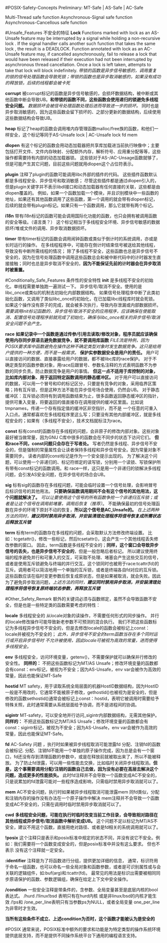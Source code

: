 #POSIX-Safety-Concepts
Preliminary:
MT-Safe | AS-Safe | AC-Safe

Multi-Thread safe function
Asynchronous-Signal safe function
Asynchronous-Cancellous safe function

#Unsafe_Features
不安全的特征
**Lock**
Functions marked with lock as an AS-Unsafe feature may be interrupted by a signal while holding a non-recursive lock . If the signal handler calls another such function that takes the same lock , the result is a DEADLOCK.
Function annotated with lock as an AC-Unsafe feature may, if cancelled asynchronously, fail to release a lock that would have been released if their execution had not been interrupted by asynchronous thread cancellation. Once a lock is left taken, attempts to take that lock will block indefinitely.
*带锁的函数是异步信号敏感的，调用重复的锁的信号处理函数会导致死锁；带锁的函数也是异步取消敏感的，如果没有成功的释放锁，后续的线程都会被卡死*

**corrupt**
被corrupt标记的函数是异步信号敏感的，会损坏数据结构，被中断或其他函数中断会导致UB。**和带锁的函数不同，这些函数会使用递归的锁避免多线程安全问题。**
*数据损坏会被信号处理函数处理后进而导致进一步的损坏。*
同时也是异步取消敏感的，因为这些函数会留下损坏的、之部分更新的数据结构，后续使用这些数据结构会导致UB。

**heap**
标记了heap的函数会调用堆内存管理函数malloc/free族的函数，和他们一样安全，这个标记等同于AS-Unsafe lock | AC-Unsafe lock fd mem

**dlopen**
有这个标记的函数会用动态加载器把共享库加载进当前执行映像中；主要包括打开文件、文件内存映射、分配额外内存，解析符号、应用重分配等等，这些操作都需要持有内部的动态加载器锁。
这些锁对于AS-/AC-Unsage函数就够了，但是可能产生其它问题，目前这些问题就用dlopen这个占位符表示。

**plugin**
注释了plugin的函数可能调用libc外部的插件的代码。
这些插件函数默认都是多线程安全、异步信号和取消敏感；
尽管这些插件都是通过dlopen引入的，但是plugin关键字并不表示libdl接口和动态加载器有任何直接的关联，这些都是由dlopen覆盖的。
例如，如果一个函数加载一个模块，并且识别模块中一些函数的地址，如果还有其他函数调用了这些函数，第一个调用的就会带有dlopen标记，后续的就会带有plugin标记。如果只有一个函数调用，那么它就带有两个标记。

**i18n**
带有i18n标记的函数可能会调用国际化功能的函数，也只会拥有被调用函数的安全等级。（语言类？）
这个标记相当于多线程安全环境、异步信号敏感的数据损坏/堆或文件的调用、异步取消数据损坏。

**timer**
带有timer标记的函数会调用闹钟函数或类似于倒计时的系统调用，亦或是长时运行的操作。
在多线程程序中，可能存在倒计时结束信号被送给其他线程，导致没有中断所需线程的情况；
除了多线程不安全，这些函数也总是异步信号不安全的，因为在信号处理函数中调用这些函数总会和被中断代码中的计时器发生直接接触；同时也总是异步取消不安全的，**因为不能保证先前的计时器会在异步取消时被重置。**

#Conditionally_Safe_Features
条件性的安全特性
**init**
是多线程不安全的初始化。单线程需要单独跑一遍测试一下。
异步信号/取消不安全。使用的是libc_once或类似的机制去初始化内部数据结构。
如果信号处理程序中断了此类初始化函数，又调用了类似libc_once的初始化，在已加载libc线程库时就会死锁。
如果这个操作没有原子的完成，就会被多次执行，导致内存泄漏或内部数据损坏。
*需要调用init标记函数的、异步信号/取消不安全的应用程序，应该确保在使能取消、配置信号处理程序前就完成了初始化，确保与libc_once相关的异步信号/取消 安全问题不会产生。*

**race**
**如果记录中一个函数是通过传参/引用去读取/修改对象，程序员就应该确保使用内存同步原语去避免数据竞争，就不要调用库函数**
*FILE流是特例，因为POSIX要求库中函数避免在操作这种不确定类型对象时发生数据竞争。这只是给用户提供的一种方便，而不是一般需求。*
**保护实参数据安全是用户的责任。** 用户可以直接访问的数据、直接暴露给用户的数据，都不被libc库的race保护。
对于不确定类型的函数参数对象，用race后跟冒号、参数名注释的方式表明函数不为参数的同步负责。防止数据竞争是用户的事情。
**但这一点不适用于库控制的对象，比如库内部对象、用于返回特定函数调用的静态缓冲区。** 
对于用户可以直接访问的数据，可以用一个冒号和ID的标记区分，只要是有竞争的对象，采用临界区策略；持有互斥锁，但是这种方法不能在异步信号场合使用，仍然会UB。
对于静态缓冲区：互斥锁必须持有到调用函数结束为止，很多函数返回静态缓冲区的指针，提供可重入变量，将要返回的值直接存在调用提供的缓冲区里面。比如说tmpnames，传递一个存有指定值的缓冲区非空指针，而不是 一个任意的可重入入口点。通常都喜欢在多线程程序里这么写；只要没有其他内部缓冲区，就是多线程安全的；如果有（多线程不安全），技术文档就标注为race。

**const**
标有const的函数存在多线程的问题，会非原子的修改内部对象。这些对象最好被当做常量，因为GNU C库中很多的函数会在不同步的状态下访问它们。
**但和race不同，const问题只会存在于写者处。** 写者仍然是多线程、异步信号不安全的，但是强制的常量属性会让读者保持多线程和异步信号安全。因为常量对象不需要同步。
读者内部的const标记是作为一个安全提示出现的。
为了解决这个问题，可以使用一个非递归的、标记符绑定的读写锁，分别用一个读锁、写锁保护所有带有const标记的函数调用。和 race一样，这只是用一个非递归的锁解决多线程问题，会引发AS安全问题，在异步信号的场合会UB。

**sig**
标有sig的函数存在多线程问题，可能会临时设置一个信号处理，会影响冒号后标识信号的其他用法。
**只要确保函数调用期间不会有这个信号的其他用法，这个问题就解决了。**
*可以让要使用这个信号的所有函数争抢一个非递归互斥锁；或者是让这个信号在调用前堵塞，调用后恢复（推荐）*。
不能确保最初的信号处理函数在异步的环境下原封不动的恢复，**所以这个信号是AC_Unsafe的。** *在上述两种方法的同时，**建议同时禁用异步取消，并安装清理处理程序将信号恢复成所需状态后释放互斥锁***

**term**
标有term的函数存在多线程的问题，会采取默认方法修改终端设置。
比如：tcgetattr()，修改一些标记，然后tcsetattr()，这会产生一个其他线程丢失修改参数的窗口。
因此，term函数是多线程不安全的；**同样，这个窗口会导致异步信号的丢失，也是异步信号不安全的**，但是一般忽略后者标记。
所以建议使用终端的程序避免并行和可重入的交互，可采取不处理、堵塞会产生这些交互的信号，或者是使用互斥锁避免与终端的并行交互。这个锁同时也被用于race:tcattr(fd)的互斥。调用者可以简洁地用一个单独的互斥锁，或者是终端各自fd对应的互斥锁。
这些函数应该在临时变更参数后恢复成原状态，但是如果被取消，就会失败。因此为了避免异步取消问题，*上述方法的同时，**建议同时禁用异步取消，并安装清理处理程序将信号恢复原终端状态参数，再释放互斥锁*** 

#Other_Safety_Remark
额外的关键词必须与函数绑定，虽然不会导致函数不安全，但是也是一些特定类的函数需要考虑的特性：

**locale**
多线程安全的 从locale对象的读操作，不需要任何形式的同步操作。
并行的locale修改操作可能导致新老参数不可预测的混合执行。
我们不把这些函数标记为多线程异步信号不安全的，但是去修改locale的函数会被标记上const：locale并被视为不安全的；
*此外，异步信号不安全的term函数当存在多个同时运行或开启异步信号时  不允许被使用，因此locale可被视为高效的常量，进而使得多线程安全。*

**env**
多线程安全，访问环境变量，getenv()，不需要保护就可以确保并行修改的安全性。
**同样的：** 不把这些函数标记为MT/AS Unsafe；修改环境变量的函数都会有const：env标记，被视为不安全；因为AS-Unsafe，env var会被作为高效的常量，因此也能保证MT-Safe

**hostid**
MT safety，用于读取系统全局层面的机器HostID数据结构，因为HostID一般是不用改的，它通常不能被原子修改，gethostid()也被视为是安全的，但是修改的函数sethostid()通常会被标记上const：hostid，表明它被调用时需要给予特殊关照，此时通常需要从系统层面给予协调，而不是进程间的协调。

**sigintr**
MT-safety，可以安全地并行访问_sigintr内部数据结构，无需其他保护。
**同样的：** 不把这些函数标记为MT/AS Unsafe；修改环境变量的函数都会有const：sigintr标记，被视为不安全；因为AS-Unsafe，env var会被作为高效的常量，因此也能保证MT-Safe。

**fd**
AC-Safety 问题 ，执行时如果被异步线程取消可能泄露fd
分配、注销fd的函数会被标记.
分配、注销fd不能用一个单独的原子操作完成，因为总是会有一个窗口，fd还没有存到清理函数的参数中，或是在释放前就被取出来了，所以不能被释放。
为了防止fd泄露，可以用一些性能去交换，比如临时关闭异步线程取消。**但是，这个事需要调用分配/注销的函数自己去做，因为没有必要在高层去解决这个问题，造成更多的性能损失。** 此时fd注释并不会导致一个函数变成AC不安全的，只是说累加的fd泄露可能对一些程序造成影响，只需临时禁用异步取消就可以了。

**mem**
AC不安全问题，执行时如果被异步线程取消可能泄露mem
同fd类似，分配和注销内存的操作没有办法在一个原子操作中解决
mem注释并不会导致一个函数变成AC不安全的，只需在调用时临时禁用异步取消就可以了。

**cwd**
**多线程安全问题，可能在执行时临时改变当前工作目录，会导致相对路径在其他线程或异步信号/取消函数中解析变成UB。** 
这个问题不足以标记为MT/AS不安全，建议不用这个函数，直接用绝对路径、或者是fd相关的系统调用就可以了。

**!posix**
这个注释只是表示和posix标准中规定的状态不同，并没有说它不安全。例如：我们需要将一个函数变成安全的，但是posix标准中并没有这么要求。
但也不表示  没有这个注释就一定安全。

**:identifier**
注释是为了将函数进行分组，提供更加详细的信息，
通常，标识符用于命名一组函数，也可以命名一些全局对象和函数参数，或者是可识别属性或与会关联的逻辑组件，如:buf(arg)和:tcattr(fd)。
最常见的用法是标识出需要被相同同步原语保护的函数、参数逻辑组，确保在给定上下文中安全操作。

**/condition**
一些安全注释是带条件的，含参数、全局变量甚至是底层内核的bool表达式。
/hurd /!linux!bsd 表明只有在hurd内核  或是非linux/bsd的内核才能生效
/!ps和 /one_per_line表明只有当参数ps为NULL，或者全局变量 one_per_line为非零时才生效。

**当所有这些条件不成立、上述condition为否时，这个函数才能被认为是安全的**

#POSIX 
通常来说，POSIX标准中额外的要求和功能是为特定类型的操作系统环境提供底层支持，而不是提供不同操作系统平台下通用的编程语言支持。